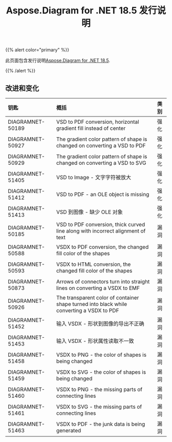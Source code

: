 ﻿---
title: Aspose.Diagram for .NET 18.5 发行说明
type: docs
weight: 80
url: /zh/net/aspose-diagram-for-net-18-5-release-notes/
---
{{% alert color="primary" %}} 

此页面包含发行说明[Aspose.Diagram for .NET 18.5](https://www.nuget.org/packages/Aspose.Diagram/18.5.0).

{{% /alert %}} 
## **改进和变化**

|**钥匙**|**概括**|**类别**|
|:- |:- |:- |
|DIAGRAMNET-50189|VSD to PDF conversion, horizontal gradient fill instead of center|强化|
|DIAGRAMNET-50927|The gradient color pattern of shape is changed on converting a VSD to PDF|强化|
|DIAGRAMNET-50929|The gradient color pattern of shape is changed on converting a VSD to SVG|强化|
|DIAGRAMNET-51405|VSD to Image - 文字字符被放大|强化|
|DIAGRAMNET-51412|VSD to PDF - an OLE object is missing|强化|
|DIAGRAMNET-51413|VSD 到图像 - 缺少 OLE 对象|强化|
|DIAGRAMNET-50185 |VSD to PDF conversion, thick curved line along with incorrect alignment of text|漏洞|
|DIAGRAMNET-50588|VSDX to PDF conversion, the changed fill color of the shapes|漏洞|
|DIAGRAMNET-50593|VSDX to HTML conversion, the changed fill color of the shapes|漏洞|
|DIAGRAMNET-50873|Arrows of connectors turn into straight lines on converting a VSDX to EMF|漏洞|
|DIAGRAMNET-50926|The transparent color of container shape turned into black while converting a VSDX to PDF|漏洞|
|DIAGRAMNET-51452|输入 VSDX - 形状到图像的导出不正确|漏洞|
|DIAGRAMNET-51453|输入 VSDX - 形状属性读取不一致|漏洞|
|DIAGRAMNET-51458|VSDX to PNG - the color of shapes is being changed|漏洞|
|DIAGRAMNET-51459|VSDX to SVG - the color of shapes is being changed|漏洞|
|DIAGRAMNET-51460|VSDX to PNG - the missing parts of connecting lines|漏洞|
|DIAGRAMNET-51461|VSDX to SVG - the missing parts of connecting lines|漏洞|
|DIAGRAMNET-51463|VSDX to PDF - the junk data is being generated|漏洞|

